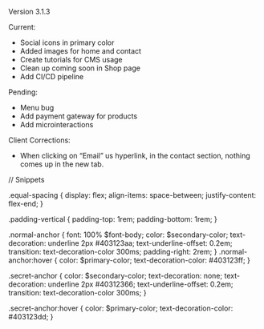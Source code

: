 Version 3.1.3

Current:

- Social icons in primary color
- Added images for home and contact
- Create tutorials for CMS usage
- Clean up coming soon in Shop page
- Add CI/CD pipeline

Pending:

- Menu bug
- Add payment gateway for products
- Add microinteractions

Client Corrections:

- When clicking on “Email” us hyperlink, in the contact section, nothing comes up in the new tab.

// Snippets

.equal-spacing {
display: flex;
align-items: space-between;
justify-content: flex-end;
}

.padding-vertical {
padding-top: 1rem;
padding-bottom: 1rem;
}

.normal-anchor {
font: 100% $font-body;
color: $secondary-color;
text-decoration: underline 2px #403123aa;
text-underline-offset: 0.2em;
transition: text-decoration-color 300ms;
padding-right: 2rem;
}
.normal-anchor:hover {
color: $primary-color;
text-decoration-color: #403123ff;
}

.secret-anchor {
color: $secondary-color;
text-decoration: none;
text-decoration: underline 2px #40312366;
text-underline-offset: 0.2em;
transition: text-decoration-color 300ms;
}

.secret-anchor:hover {
color: $primary-color;
text-decoration-color: #403123dd;
}
